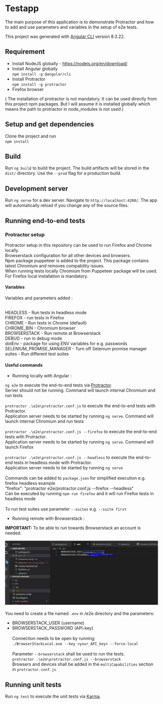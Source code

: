 # Testapp

The main purpose of this application is to demonstrate Protractor and how to add and use parameters and variables in the setup of e2e tests.

This project was generated with [Angular CLI](https://github.com/angular/angular-cli) version 8.3.22.

## Requirement

* Install NodeJS globally - https://nodejs.org/en/download/
* Install Angular globally  
    ```npm install -g @angular/cli```
* Install Protractor  
    ```npm install -g protractor```
* Firefox browser

( The installation of protractor is not mandatory. It can be used directly from this project npm packages. 
But I will assume it is installed globally which means the path to protractor in node_modules is not used )

## Setup and get dependencies

Clone the project and run  
    ```npm install```

## Build

Run `ng build` to build the project. The build artifacts will be stored in the `dist/` directory. Use the `--prod` flag for a production build.

## Development server

Run `ng serve` for a dev server. Navigate to `http://localhost:4200/`. The app will automatically reload if you change any of the source files.

## Running end-to-end tests

### Protractor setup

Protractor setup in this repository can be used to run Firefox and Chrome locally.<br />
Browserstack configuration for all other devices and browsers.<br />
Npm package puppeteer is added to the project. This package contains latest Chromium and removes compability issues.<br />
When running tests locally Chromium from Puppeteer package will be used. <br />
For Firefox local installation is mandatory.

#### Variables
Variables and parameters added : <br /><br />

HEADLESS - Run tests in headless mode<br />
FIREFOX - run tests in Firefox<br />
CHROME - Run tests in Chrome (default)<br />
CHROME_BIN - Chromium browser<br />
BROWSERSTACK - Run remote at Browserstack<br />
DEBUG - run in debug mode<br />
dotEnv - package for using ENV variables for e.g. passwords<br />
SELENIUM_PROMISE_MANAGER - Turn off Selenium promise manager<br />
suites - Run different test suites

#### Useful commands

* Running locally with Angular :

`ng e2e` to execute the end-to-end tests via [Protractor](http://www.protractortest.org/).<br />
Server should not be running. Command will launch internal Chromium and run tests<br /><br />
`protractor .\e2e\protractor.conf.js` to execute the end-to-end tests with Protractor.<br />
Application server needs to be started by running `ng serve`. Command will launch internal Chromium and run tests<br /><br />
`protractor .\e2e\protractor.conf.js --firefox` to execute the end-to-end tests with Protractor.<br />
Application server needs to be started by running `ng serve`. Command will launch Firefox<br /><br />
`protractor .\e2e\protractor.conf.js --headless` to execute the end-to-end tests in headless mode with Protractor.<br />
Application server needs to be started by running `ng serve`<br /><br />
Commands can be added to `package.json` for simplified execution e.g. firefox headless example<br />
"firefox": "protractor e2e/protractor.conf.js --firefox --headless"<br />
Can be executed by running `npm run firefox` and it will run Firefox tests in headless mode<br /><br />
To run test suites use parameter `--suites` e.g. `--suite first`<br />
* Running remote with Browserstack :

__IMPORTANT:__ To be able to run towards Browserstack an account is needed.<br /><br />
![env](pic1.jpg)<br /><br />
You need to create a file named `.env` in /e2e directory and the parameters: <br />
* BROWSERSTACK_USER (username)
* BROWSERSTACK_PASSWORD (API-key)<br /><br />
Connection needs to be open by running:<br />
`./BrowserStackLocal.exe --key <your_API_key> --force-local` <br /><br />
Parameter `--browserstack` shall be used to run the tests. <br />
`protractor .\e2e\protractor.conf.js --browserstack`<br />
Browsers and devices shall be added in the `multiCapabilities` section in `protractor.conf.js`


## Running unit tests

Run `ng test` to execute the unit tests via [Karma](https://karma-runner.github.io).

